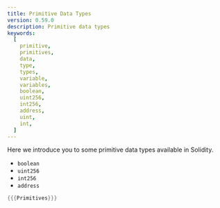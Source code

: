 ```yaml
---
title: Primitive Data Types
version: 0.59.0
description: Primitive data types
keywords:
  [
    primitive,
    primitives,
    data,
    type,
    types,
    variable,
    variables,
    boolean,
    uint256,
    int256,
    address,
    uint,
    int,
  ]
---
```


Here we introduce you to some primitive data types available in Solidity.

- `boolean`
- `uint256`
- `int256`
- `address`

```rust
{{{Primitives}}}
```
